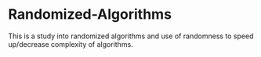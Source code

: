 # Randomized-Algorithms
This is a study into randomized algorithms and use of randomness to speed up/decrease complexity of algorithms.

